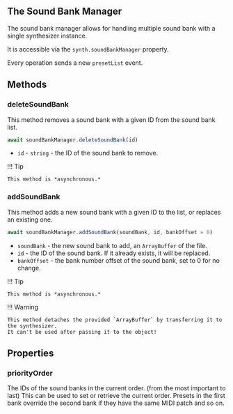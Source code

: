 ## The Sound Bank Manager
The sound bank manager allows for handling multiple sound bank with a single synthesizer instance.

It is accessible via the `synth.soundBankManager` property.

Every operation sends a new `presetList` event.

## Methods

### deleteSoundBank

This method removes a sound bank with a given ID from the sound bank list.

```js
await soundBankManager.deleteSoundBank(id)
```
- `id` - `string` - the ID of the sound bank to remove.

!!! Tip

    This method is *asynchronous.*

### addSoundBank

This method adds a new sound bank with a given ID to the list,
or replaces an existing one.

```js
await soundBankManager.addSoundBank(soundBank, id, bankOffset = 0)
```
- `soundBank` - the new sound bank to add, an `ArrayBuffer` of the file.
- `id` - the ID of the sound bank. If it already exists, it will be replaced.
- `bankOffset` - the bank number offset of the sound bank, set to 0 for no change.

!!! Tip

    This method is *asynchronous.*

!!! Warning

    This method detaches the provided `ArrayBuffer` by transferring it to the synthesizer.
    It can't be used after passing it to the object!

## Properties

### priorityOrder

The IDs of the sound banks in the current order. (from the most important to last)
This can be used to set or retrieve the current order.
Presets in the first bank override the second bank if they have the same MIDI patch and so on.